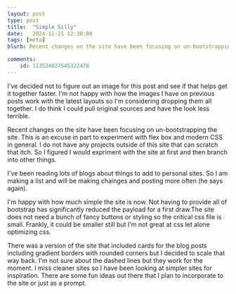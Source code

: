 ```yaml
---
layout: post
type: post
title:  "Simple Silly"
date:   2024-11-21 12:30:00
tags: [meta]
blurb: Recent changes on the site have been focusing on un-bootstrapping the site. This is an excuse in part to experiment with flex box and modern CSS in general.

comments:
    id: 113524027545322478
---
```


<!--more-->

I've decided not to figure out an image for this post and see if that helps get it together faster. I'm not happy with how the images I have on previous posts work with the latest layouts so I'm considering dropping them all together. I do think I could pull original sources and have the look less terrible.

Recent changes on the site have been focusing on un-bootstrapping the site. This is an excuse in part to experiment with flex box and modern CSS in general. I do not have any projects outside of this site that can scratch that itch. So I figured I would expriment with the site at first and then branch into other things.

I've been reading lots of blogs about things to add to personal sites. So I am making a list and will be making chainges and posting more often (he says again).

I'm happy with how much simple the site is now. Not having to provide all of bootstrap has significantly reduced the payload for a first draw.The site does not need a bunch of fancy buttons or styling so the critical css file is small. Frankly, it could be smaller still but I'm not great at css let alone optimizing css.

There was a version of the site that included cards for the blog posts including gradient borders with rounded corners but I decided to scale that way back. I'm not sure about the dashed lines but they work for the moment. I miss cleaner sites so I have been looking at simpler sites for inspiration. There are some fun ideas out there that I plan to incorporate to the site or just as a prompt.

